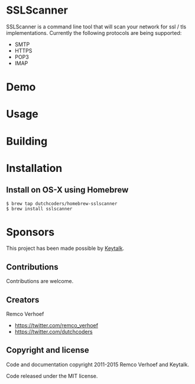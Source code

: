 # SSLScanner

SSLScanner is a command line tool that will scan your network for ssl / tls implementations. Currently the following protocols are being supported:

* SMTP
* HTTPS
* POP3
* IMAP

# Demo

# Usage

# Building

# Installation

## Install on OS-X using Homebrew

```
$ brew tap dutchcoders/homebrew-sslscanner
$ brew install sslscanner
```

# Sponsors

This project has been made possible by [Keytalk](http://keytalk.com/).

## Contributions

Contributions are welcome.

## Creators

Remco Verhoef

* https://twitter.com/remco_verhoef
* https://twitter.com/dutchcoders

## Copyright and license

Code and documentation copyright 2011-2015 Remco Verhoef and Keytalk.

Code released under the MIT license.

